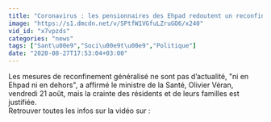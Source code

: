 ```yaml
---
title: "Coronavirus : les pensionnaires des Ehpad redoutent un reconfinement"
image: "https://s1.dmcdn.net/v/SPtfW1VGfuLZruGO6/x240"
vid_id: "x7vpzds"
categories: "news"
tags: ["Sant\u00e9","Soci\u00e9t\u00e9","Politique"]
date: "2020-08-27T17:53:04+03:00"
---
```

Les mesures de reconfinement généralisé ne sont pas d’actualité, &quot;ni en Ehpad ni en dehors&quot;, a affirmé le ministre de la Santé, Olivier Véran, vendredi 21 août, mais la crainte des résidents et de leurs familles est justifiée.  <br>Retrouver toutes les infos sur la vidéo sur : 
